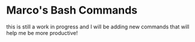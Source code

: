 # Marco's Bash Commands

this is still a work in progress and I will be adding new commands that will help me be more productive!